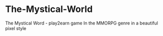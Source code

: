 # The-Mystical-World

The Mystical Word - play2earn game In the MMORPG genre in a beautiful pixel style
